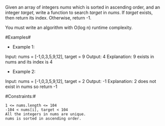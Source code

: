 Given an array of integers *nums* which is sorted in ascending order,
and an integer *target*, write a function to search *target* in *nums*.
If *target* exists, then return its index. Otherwise, return -1.

You must write an algorithm with O(log n) runtime complexity.


#Examples#

* Example 1:

Input: nums = [-1,0,3,5,9,12], target = 9
Output: 4
Explanation: 9 exists in nums and its index is 4

* Example 2:

Input: nums = [-1,0,3,5,9,12], target = 2
Output: -1
Explanation: 2 does not exist in nums so return -1

#Constraints:#

    1 <= nums.length <= 104
    -104 < nums[i], target < 104
    All the integers in nums are unique.
    nums is sorted in ascending order.


